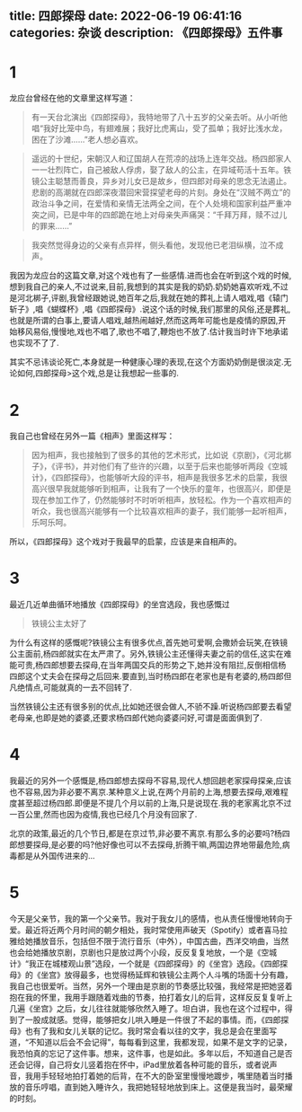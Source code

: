 title: 四郎探母
date: 2022-06-19 06:41:16
categories: 杂谈
description: 《四郎探母》五件事
--- 





# 1

龙应台曾经在他的文章里这样写道：

>有一天台北演出《四郎探母》，我特地带了八十五岁的父亲去听。从小听他唱“我好比笼中鸟，有翅难展；我好比虎离山，受了孤单；我好比浅水龙，困在了沙滩……”老人想必喜欢。

>遥远的十世纪，宋朝汉人和辽国胡人在荒凉的战场上连年交战。杨四郎家人一一壮烈阵亡，自己被敌人俘虏，娶了敌人的公主，在异域苟活十五年。铁镜公主聪慧而善良，异乡对儿女已是故乡，但四郎对母亲的思念无法遏止。悲剧的高潮就在四郎深夜潜回宋营探望老母的片刻。身处在“汉贼不两立”的政治斗争之间，在爱情和亲情无法两全之间，在个人处境和国家利益严重冲突之间，已是中年的四郎跪在地上对母亲失声痛哭：“千拜万拜，赎不过儿的罪来……”

>我突然觉得身边的父亲有点异样，侧头看他，发现他已老泪纵横，泣不成声。 


我因为龙应台的这篇文章,对这个戏也有了一些感情.进而也会在听到这个戏的时候,想到我自己的亲人,不过说来,目前,我想到的其实是我的奶奶.奶奶她喜欢听戏,不过是河北梆子,评剧,我曾经跟她说,她百年之后,我就在她的葬礼上请人唱戏,唱《辕门斩子》,唱《蝴蝶杯》,唱《四郎探母》.说这个话的时候,我们那里的风俗,还是葬礼,也就是所谓的白事上,要请人唱戏,越热闹越好,然而这两年可能也是疫情的原因,开始移风易俗,慢慢地,戏也不唱了,歌也不唱了,鞭炮也不放了.估计我当时许下地承诺也实现不了了.

其实不忌讳谈论死亡,本身就是一种健康心理的表现,在这个方面奶奶倒是很淡定.无论如何,四郎探母>这个戏,总是让我想起一些事的.

# 2

我自己也曾经在另外一篇《相声》里面这样写：

>因为相声，我也接触到了很多的其他的艺术形式，比如说《京剧》，《河北梆子》，《评书》，并对他们有了些许的兴趣，以至于后来也能够听两段《空城计》，《四郎探母》，也能够听大段的评书，相声是我很多艺术的启蒙，我很高兴很早我就能够听到相声，让我有了一个快乐的童年，也很高兴，即便是现在参加工作了，仍然能够时不时听听相声，放轻松。作为一个喜欢相声的听众，我也很高兴能够有一个比较喜欢相声的妻子，我们能够一起听相声，乐呵乐呵。

所以，《四郎探母》这个戏对于我最早的启蒙，应该是来自相声的。

# 3

最近几近单曲循环地播放《四郎探母》的坐宫选段，我也感慨过

>铁镜公主太好了

为什么有这样的感慨呢?铁镜公主有很多优点,首先她可爱啊,会撒娇会玩笑,在铁镜公主面前,杨四郎就实在太严肃了。另外,铁镜公主还懂得夫妻之前的信任,这实在难能可贵,杨四郎想要去探母,在当年两国交兵的形势之下,她并没有阻拦,反倒相信杨四郎这个丈夫会在探母之后回来.要直到,当时杨四郎在老家也是有老婆的,杨四郎但凡绝情点,可能就真的一去不回转了.

当然铁镜公主还有很多别的优点,比如她还很会做人,不骄不躁.听说杨四郎要去看望老母亲,也即是她的婆婆,还要求杨四郎代她向婆婆问好,可谓是面面俱到了.

# 4

我最近的另外一个感慨是,杨四郎想去探母不容易,现代人想回趟老家探母探亲,应该也不容易,因为非必要不离京.某种意义上说,在两个月前的上海,想要去探母,艰难程度甚至超过杨四郎.即便是不提几个月以前的上海,只是说现在.我的老家离北京不过一百公里,然而也因为疫情,我也已经几个月没有回家了.

北京的政策,最近的几个节日,都是在京过节,非必要不离京.有那么多的必要吗?杨四郎想要探母,是必要的吗?他好像也可以不去探母,折腾干嘛,两国边界地带最危险,病毒都是从外国传进来的...


# 5

今天是父亲节，我的第一个父亲节。我对于我女儿的感情，也从责任慢慢地转向于爱。最近将近两个月时间的朝夕相处，我时常使用声破天（Spotify）或者喜马拉雅给她播放音乐，包括但不限于流行音乐（中外），中国古曲，西洋交响曲，当然也会给她播放京剧，京剧也只是放过两个小段，反反复复地放，一个是《空城计》“我正在城楼观山景”选段，一个就是《四郎探母》的《坐宫》选段。《四郎探母》的《坐宫》放得最多，也觉得杨延辉和铁镜公主两个人斗嘴的场面十分有趣，我自己也很爱听。当然，另外一个理由是京剧的节奏感比较强，我经常是把她竖着抱在我的怀里，我用手跟随着戏曲的节奏，拍打着女儿的后背，这样反反复复听上几遍《坐宫》之后，女儿往往就能够欣然入睡了。坦白讲，我也在这个过程中，得到了一股成就感。觉得，能够把女儿哄入睡是一件很了不起的事情。而，《四郎探母》也有了我和女儿关联的记忆。我时常会看以往的文字，我总是会在里面写道，“不知道以后会不会记得”，每每看到这里，我都发现，如果不是文字的记录，我恐怕真的忘记了这件事。想来，这件事，也是如此。多年以后，不知道自己是否还会记得，自己将女儿竖着抱在怀中，iPad里放着各种可能的音乐，或者说声音，我用手轻轻地拍打着她的后背，在不大的卧室里慢慢地踱步，嘴里随着当时播放的音乐哼唱，直到她入睡许久，我把她轻轻地放到床上。这便是我当时，最荣耀的时刻。







